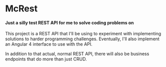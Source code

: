 # McRest
#### Just a silly test REST API for me to solve coding problems on

This project is a REST API that I'll be using to experiment with implementing solutions to harder programming challenges. Eventually, I'll also implement an Angular 4 interface to use with the API.

In addition to that actual, normal REST API, there will also be business endpoints that do more than just CRUD.
